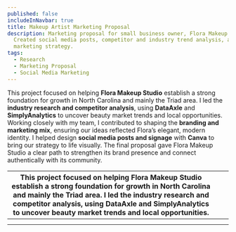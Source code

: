 ```yaml
---
published: false
includeInNavbar: true
title: Makeup Artist Marketing Proposal
description: Marketing proposal for small business owner, Flora Makeup Studio.
  Created social media posts, competitor and industry trend analysis, and
  marketing strategy.
tags:
  - Research
  - Marketing Proposal
  - Social Media Marketing
---
```

This project focused on helping **Flora Makeup Studio** establish a strong foundation for growth in North Carolina and mainly the Triad area. I led the **industry research and competitor analysis**, using **DataAxle** and **SimplyAnalytics** to uncover beauty market trends and local opportunities. Working closely with my team, I contributed to shaping the **branding and marketing mix**, ensuring our ideas reflected Flora’s elegant, modern identity. I helped design **social media posts and signage** with **Canva** to bring our strategy to life visually. The final proposal gave Flora Makeup Studio a clear path to strengthen its brand presence and connect authentically with its community.

| This project focused on helping **Flora Makeup Studio** establish a strong foundation for growth in North Carolina and mainly the Triad area. I led the **industry research and competitor analysis**, using **DataAxle** and **SimplyAnalytics** to uncover beauty market trends and local opportunities. |     |     |
| --- | --- | --- |
|     |     |     |
|     |     |     |